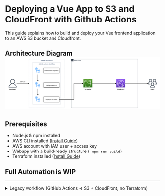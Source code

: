 # Deploying a Vue App to S3 and CloudFront with Github Actions
This guide explains how to build and deploy your Vue frontend application to an AWS S3 bucket and Cloudfront.

## Architecture Diagram ![](/docs/Architecture_Cloundfront.png)

## Prerequisites

- Node.js & npm installed
- AWS CLI installed ([Install Guide](https://docs.aws.amazon.com/cli/latest/userguide/install-cliv2.html))
- AWS account with IAM user + access key
- Webapp with a build-ready structure (` npm run build`)
- Terraform installed ([Install Guide](https://developer.hashicorp.com/terraform/tutorials/aws-get-started/install-cli))


## Full Automation is WIP

---

<details>
  <summary>Legacy workflow (GitHub Actions → S3 + CloudFront, no Terraform)</summary>


# 🚀 How to do it

### 1. Build the App

```bash
npm install
npm run build
```

---

### 2. Create the S3 Bucket

```bash
aws s3 mb s3://your-unique-bucket-name --region eu-central-1
```

**Verify the bucket:**

```bash
aws s3 ls
```

---

### 3. Upload Build Files to S3

```bash
aws s3 sync dist/ s3://your-unique-bucket-name --delete
```

---

### 4. Set Up Bucket Permissions (Public Access)

1. Go to the **AWS Console → S3 → your bucket**
2. **Permissions tab** → Turn **“Block all public access”** → `OFF`

---

### 5. Add Bucket Policy

Replace `your-unique-bucket-name` in the JSON below:

```json
{
  "Version": "2012-10-17",
  "Statement": [
    {
      "Sid": "PublicReadGetObject",
      "Effect": "Allow",
      "Principal": "*",
      "Action": "s3:GetObject",
      "Resource": "arn:aws:s3:::your-unique-bucket-name/*"
    }
  ]
}
```

---

### 6. Enable Static Website Hosting

1. Go to the **Properties tab** of your bucket
2. Scroll down to **Static website hosting**
3. Enable it with the following:

- **Index document:** `index.html`
- **Error document:** `index.html` *(for Vue router support)*

### 7. Create a CloudFront Distribution

1. Go to the **AWS Management Console → CloudFront → Create Distribution**
2. Under **Origin**, choose:
    - **Origin domain:** Your S3 bucket (e.g., `your-bucket-name.s3.amazonaws.com`)
    - If the bucket is **private**, create a new **Origin Access Control (OAC)** and attach it
3. **Viewer Protocol Policy:** Redirect HTTP to HTTPS (recommended)
4. **Cache policy:** Use **CachingOptimized** or create a custom policy
5. **Default root object:**
   ```
   index.html
   ```
---

###  Set Up GitHub Actions for Automatic Deployment to S3 + CloudFront
Use GitHub Actions to automatically build and deploy your Vue.js app to S3, and then invalidate the CloudFront cache after every push to the `master` branch.

---

### Workflow File Location

The deployment workflow is defined in:

```
.github/workflows/build-and.deploy.yml
```

 [View deploy.yml](.github/workflows/legacy-workflow.yml)

---

### How It Works

1. **Trigger:** Runs automatically on each push to the `master` branch
2. **Build:** Installs dependencies and builds the app with `npm run build`
3. **Deploy:** Syncs the `dist/` directory to the specified S3 bucket (Replace Bucket path with yours)
4. **Invalidate Cache:** Issues a CloudFront invalidation to make updates visible immediately (Replace Cloudfront ID with yours)

---

### Setup GitHub Secrets

| Secret Name                | Description                           |
|---------------------------|---------------------------------------|
| `AWS_ACCESS_KEY_ID`       | Your IAM user’s AWS Access Key ID     |
| `AWS_SECRET_ACCESS_KEY`   | Your IAM user’s Secret Access Key     |
| `node_version`            | The Node.js version (e.g., `18`)      |


---

### ✅ Result

Every push to `master` automatically updates your app in production — no manual steps needed.

👉 **[Marvel Superheroes](https://d33sk0i4vssdzz.cloudfront.net/)**
---
</details>

